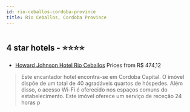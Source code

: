 ```yaml
---
id: rio-ceballos-cordoba-province
title: Rio Ceballos, Cordoba Province
---
```


<center><img src="https://photos.hotelbeds.com/giata/41/414199/414199a_hb_r_001.jpg" alt="" /></center>


##  4 star hotels - ⭐️⭐️⭐️⭐️

-    [Howard Johnson Hotel Rio Ceballos](https://us.hurb.com/hotels/rio-ceballos/howard-johnson-hotel-rio-ceballos-HT-72K7?cmp=18055) Prices from R$ 474,12
   > Este encantador hotel encontra-se em Cordoba Capital. O imóvel dispõe de um total de 40 agradáveis quartos de hóspedes. Além disso, o acesso Wi-Fi é oferecido nos espaços comuns do estabelecimento. Este imóvel oferece um serviço de receção 24 horas p
